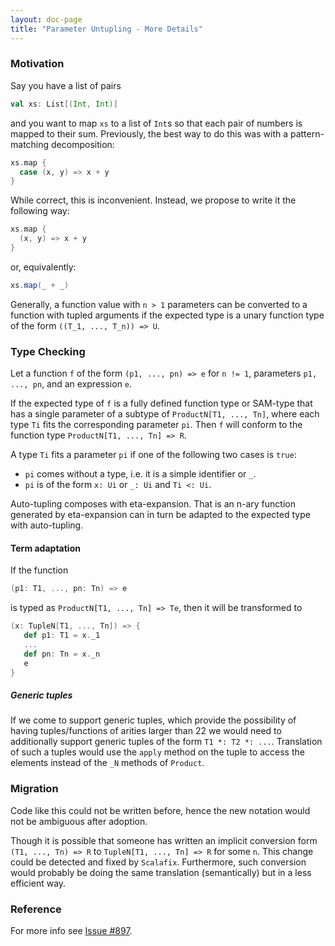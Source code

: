 ```yaml
---
layout: doc-page
title: "Parameter Untupling - More Details"
---
```


### Motivation

Say you have a list of pairs

```scala
val xs: List[(Int, Int)]
```

and you want to map `xs` to a list of `Int`s so that each pair of numbers is mapped to their sum.
Previously, the best way to do this was with a pattern-matching decomposition:
```scala
xs.map {
  case (x, y) => x + y
}
```
While correct, this is inconvenient. Instead, we propose to write it the following way:

```scala
xs.map {
  (x, y) => x + y
}
```
or, equivalently:
```scala
xs.map(_ + _)
```

Generally, a function value with `n > 1` parameters can be converted to a function with tupled arguments if the expected type is a unary function type of the form `((T_1, ..., T_n)) => U`.

### Type Checking

Let a function `f` of the form `(p1, ..., pn) => e` for `n != 1`, parameters `p1, ..., pn`, and an expression `e`.

If the expected type of `f` is a fully defined function type or SAM-type that has a
single parameter of a subtype of `ProductN[T1, ..., Tn]`, where each type `Ti` fits the corresponding
parameter `pi`. Then `f` will conform to the function type `ProductN[T1, ..., Tn] => R`.

A type `Ti` fits a parameter `pi` if one of the following two cases is `true`:

* `pi` comes without a type, i.e. it is a simple identifier or `_`.
* `pi` is of the form `x: Ui` or `_: Ui` and `Ti <: Ui`.

Auto-tupling composes with eta-expansion. That is an n-ary function generated by eta-expansion
can in turn be adapted to the expected type with auto-tupling.

#### Term adaptation

If the function
```scala
(p1: T1, ..., pn: Tn) => e
```

is typed as `ProductN[T1, ..., Tn] => Te`, then it will be transformed to

```scala
(x: TupleN[T1, ..., Tn]) => {
   def p1: T1 = x._1
   ...
   def pn: Tn = x._n
   e
}
```

##### Generic tuples

If we come to support generic tuples, which provide the possibility of having tuples/functions of arities larger than 22 we would need to additionally support generic tuples of the form `T1 *: T2 *: ...`.
Translation of such a tuples would use the `apply` method on the tuple to access the elements instead of the `_N` methods of `Product`.

### Migration

Code like this could not be written before, hence the new notation would not be ambiguous after adoption.

Though it is possible that someone has written an implicit conversion form `(T1, ..., Tn) => R` to `TupleN[T1, ..., Tn] => R`
for some `n`. This change could be detected and fixed by `Scalafix`. Furthermore, such conversion would probably
be doing the same translation (semantically) but in a less efficient way.

### Reference

For more info see [Issue #897](https://github.com/lampepfl/dotty/issues/897).
